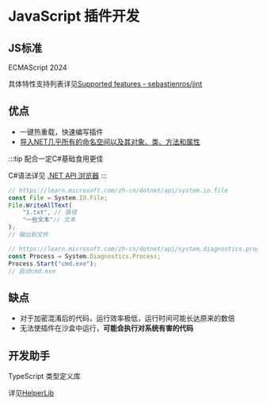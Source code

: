 # JavaScript 插件开发

## JS标准

ECMAScript 2024

具体特性支持列表详见[Supported features - sebastienros/jint](https://github.com/sebastienros/jint?tab=readme-ov-file#supported-features)

## 优点

- 一键热重载，快速编写插件
- [导入NET几乎所有的命名空间以及其对象、类、方法和属性](net)

:::tip
配合一定C#基础食用更佳

C#语法详见 [.NET API 浏览器](https://learn.microsoft.com/zh-cn/dotnet/api/)
:::

```js
// https://learn.microsoft.com/zh-cn/dotnet/api/system.io.file
const File = System.IO.File;
File.WriteAllText(
    "1.txt", // 路径
    "一些文本"// 文本
);
// 输出到文件
```

```js
// https://learn.microsoft.com/zh-cn/dotnet/api/system.diagnostics.process
const Process = System.Diagnostics.Process;
Process.Start("cmd.exe");
// 启动cmd.exe
```

## 缺点

- 对于加密混淆后的代码，运行效率极低，运行时间可能长达原来的数倍
- 无法使插件在沙盒中运行，**可能会执行对系统有害的代码**

## 开发助手

TypeScript 类型定义库

详见[HelperLib](https://github.com/SereinDev/HelperLib)
